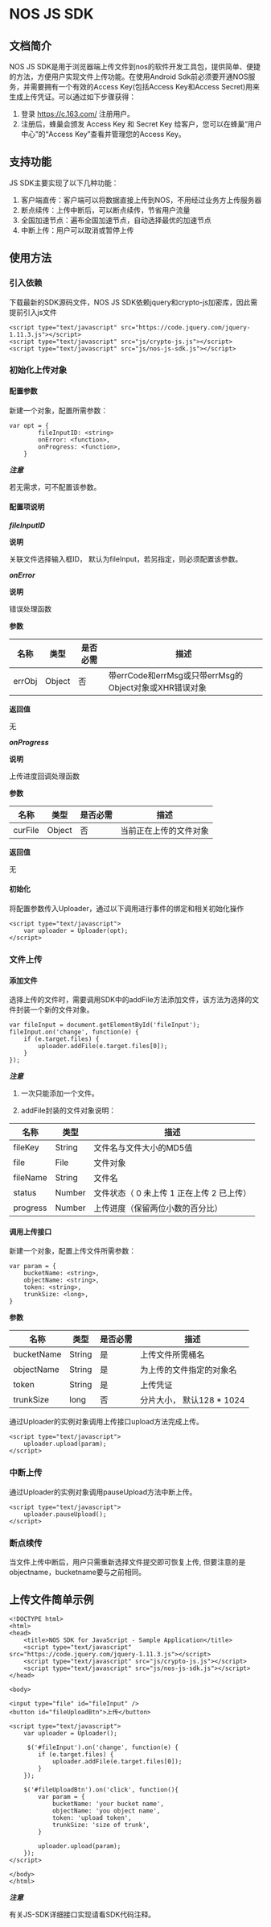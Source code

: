 # NOS JS SDK

## 文档简介

NOS JS SDK是用于浏览器端上传文件到nos的软件开发工具包，提供简单、便捷的方法，方便用户实现文件上传功能。在使用Android Sdk前必须要开通NOS服务，并需要拥有一个有效的Access Key(包括Access Key和Access Secret)用来生成上传凭证。可以通过如下步骤获得：
 
1. 登录 https://c.163.com/ 注册用户。
2. 注册后，蜂巢会颁发 Access Key 和 Secret Key 给客户，您可以在蜂巢“用户中心”的“Access Key”查看并管理您的Access Key。

## 支持功能

JS SDK主要实现了以下几种功能：

1. 客户端直传：客户端可以将数据直接上传到NOS，不用经过业务方上传服务器
2. 断点续传：上传中断后，可以断点续传，节省用户流量
3. 全国加速节点：遍布全国加速节点，自动选择最优的加速节点
4. 中断上传：用户可以取消或暂停上传

## 使用方法

### 引入依赖

下载最新的SDK源码文件，NOS JS SDK依赖jquery和crypto-js加密库，因此需提前引入js文件

```
<script type="text/javascript" src="https://code.jquery.com/jquery-1.11.3.js"></script>
<script type="text/javascript" src="js/crypto-js.js"></script>
<script type="text/javascript" src="js/nos-js-sdk.js"></script>
```

### 初始化上传对象

#### 配置参数

新建一个对象，配置所需参数：

	
```
var opt = {
        fileInputID: <string>
        onError: <function>,
        onProgress: <function>,
    }
```

***注意***

若无需求，可不配置该参数。

#### 配置项说明


***fileInputID***

**说明** 

关联文件选择输入框ID， 默认为fileInput，若另指定，则必须配置该参数。

***onError***

**说明**

错误处理函数

**参数**

名称 | 类型 | 是否必需 | 描述 |
---|---|---|---
errObj | Object | 否 | 带errCode和errMsg或只带errMsg的Object对象或XHR错误对象

**返回值**
 
无

***onProgress***

**说明**

上传进度回调处理函数

**参数**

名称 | 类型 | 是否必需 | 描述 |
---|---|---|---
curFile | Object | 否 | 当前正在上传的文件对象
	  
**返回值**

无

#### 初始化

将配置参数传入Uploader，通过以下调用进行事件的绑定和相关初始化操作
	

```
<script type="text/javascript">
	var uploader = Uploader(opt);
</script>
```

	
### 文件上传

#### 添加文件

选择上传的文件时，需要调用SDK中的addFile方法添加文件，该方法为选择的文件封装一个新的文件对象。


```
var fileInput = document.getElementById('fileInput');
fileInput.on('change', function(e) {
    if (e.target.files) { 
        uploader.addFile(e.target.files[0]);
    }
});
```

***注意***

1. 一次只能添加一个文件。

2. addFile封装的文件对象说明：


名称 | 类型 | 描述 |
---|---|---
fileKey | String | 文件名与文件大小的MD5值
file | File | 文件对象
fileName | String | 文件名 |
status | Number | 文件状态（ 0 未上传  1 正在上传  2 已上传） |
progress | Number | 上传进度（保留两位小数的百分比）|
      
#### 调用上传接口

新建一个对象，配置上传文件所需参数：

```
var param = {
	bucketName: <string>,
	objectName: <string>,
	token: <string>,
	trunkSize: <long>,		
}
```
	
**参数**

名称 | 类型 | 是否必需 | 描述 |
---|---|---|---
bucketName | String | 是 | 上传文件所需桶名
objectName | String | 是 | 为上传的文件指定的对象名
token | String | 是 | 上传凭证
trunkSize | long | 否 | 分片大小， 默认128 * 1024

通过Uploader的实例对象调用上传接口upload方法完成上传。

```
<script type="text/javascript">
	uploader.upload(param);
</script>
```

### 中断上传
	
通过Uploader的实例对象调用pauseUpload方法中断上传。

```
<script type="text/javascript">
	uploader.pauseUpload();
</script>
```
	
### 断点续传

当文件上传中断后，用户只需重新选择文件提交即可恢复上传, 但要注意的是objectname，bucketname要与之前相同。

## 上传文件简单示例


```
<!DOCTYPE html>
<html>
<head>
	<title>NOS SDK for JavaScript - Sample Application</title>
	<script type="text/javascript" src="https://code.jquery.com/jquery-1.11.3.js"></script>
	<script type="text/javascript" src="js/crypto-js.js"></script>
	<script type="text/javascript" src="js/nos-js-sdk.js"></script>
</head>

<body>

<input type="file" id="fileInput" />
<button id="fileUploadBtn">上传</button>

<script type="text/javascript">
	var uploader = Uploader();		
	
	 $('#fileInput').on('change', function(e) {
		if (e.target.files) { 
			uploader.addFile(e.target.files[0]);
		}
	});
	
	$('#fileUploadBtn').on('click', function(){
		var param = {
			bucketName: 'your bucket name',
			objectName: 'you object name',
			token: 'upload token',
			trunkSize: 'size of trunk',        
		}
		
		uploader.upload(param);
	});	
</script>

</body>
</html>
```

***注意***

有关JS-SDK详细接口实现请看SDK代码注释。